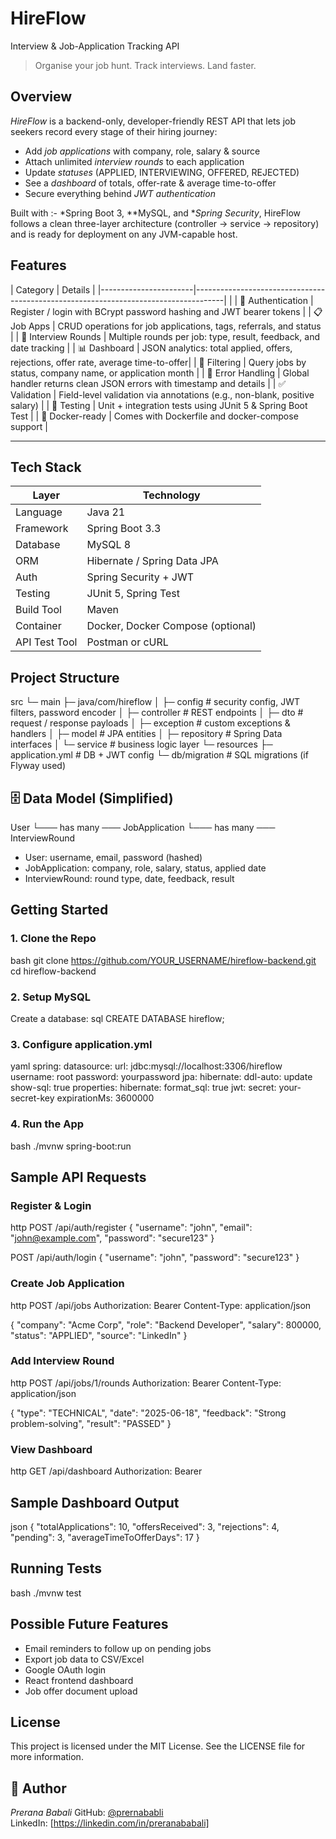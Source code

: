 # HireFlow  
Interview & Job-Application Tracking API

> Organise your job hunt. Track interviews. Land faster.


## Overview
*HireFlow* is a backend-only, developer-friendly REST API that lets job seekers record every stage of their hiring journey:
* Add *job applications* with company, role, salary & source  
* Attach unlimited *interview rounds* to each application  
* Update *statuses* (APPLIED, INTERVIEWING, OFFERED, REJECTED)  
* See a *dashboard* of totals, offer-rate & average time-to-offer  
* Secure everything behind *JWT authentication*

Built with  :- *Spring Boot 3, **MySQL, and **Spring Security*, HireFlow follows a clean three-layer architecture (controller → service → repository) and is ready for deployment on any JVM-capable host.



## Features

| Category              | Details                                                                             |
|-----------------------|-------------------------------------------------------------------------------------|                                                                                     |
| 🔐 Authentication    | Register / login with BCrypt password hashing and JWT bearer tokens                 |
| 📋 Job Apps          | CRUD operations for job applications, tags, referrals, and status                   |
| 🧪 Interview Rounds  | Multiple rounds per job: type, result, feedback, and date tracking                  |
| 📊 Dashboard         | JSON analytics: total applied, offers, rejections, offer rate, average time-to-offer|
| 🔎 Filtering         | Query jobs by status, company name, or application month                            |
| 🧼 Error Handling    | Global handler returns clean JSON errors with timestamp and details                 |
| ✅ Validation        | Field-level validation via annotations (e.g., non-blank, positive salary)           |
| 🧪 Testing           | Unit + integration tests using JUnit 5 & Spring Boot Test                           |
| 🐳 Docker-ready      | Comes with Dockerfile and docker-compose support                                    |

---

## Tech Stack

| Layer          | Technology                     |
|----------------|---------------------------------|
| Language       | Java 21                         |
| Framework      | Spring Boot 3.3                 |
| Database       | MySQL 8                         |
| ORM            | Hibernate / Spring Data JPA     |
| Auth           | Spring Security + JWT           |
| Testing        | JUnit 5, Spring Test            |
| Build Tool     | Maven                           |
| Container      | Docker, Docker Compose (optional) |
| API Test Tool  | Postman or cURL                 |


##  Project Structure


src
 └─ main
     ├─ java/com/hireflow
     │    ├─ config          # security config, JWT filters, password encoder
     │    ├─ controller      # REST endpoints
     │    ├─ dto             # request / response payloads
     │    ├─ exception       # custom exceptions & handlers
     │    ├─ model           # JPA entities
     │    ├─ repository      # Spring Data interfaces
     │    └─ service         # business logic layer
     └─ resources
          ├─ application.yml # DB + JWT config
          └─ db/migration    # SQL migrations (if Flyway used)


## 🗄 Data Model (Simplified)


User
 └─── has many ─── JobApplication
                        └─── has many ─── InterviewRound


- User: username, email, password (hashed)
- JobApplication: company, role, salary, status, applied date
- InterviewRound: round type, date, feedback, result



## Getting Started

### 1. Clone the Repo
bash
git clone https://github.com/YOUR_USERNAME/hireflow-backend.git
cd hireflow-backend


### 2. Setup MySQL
Create a database:
sql
CREATE DATABASE hireflow;


### 3. Configure application.yml
yaml
spring:
  datasource:
    url: jdbc:mysql://localhost:3306/hireflow
    username: root
    password: yourpassword
  jpa:
    hibernate:
      ddl-auto: update
    show-sql: true
    properties:
      hibernate:
        format_sql: true
jwt:
  secret: your-secret-key
  expirationMs: 3600000


### 4. Run the App
bash
./mvnw spring-boot:run


##  Sample API Requests

###  Register & Login
http
POST /api/auth/register
{
  "username": "john",
  "email": "john@example.com",
  "password": "secure123"
}

POST /api/auth/login
{
  "username": "john",
  "password": "secure123"
}


###  Create Job Application
http
POST /api/jobs
Authorization: Bearer <token>
Content-Type: application/json

{
  "company": "Acme Corp",
  "role": "Backend Developer",
  "salary": 800000,
  "status": "APPLIED",
  "source": "LinkedIn"
}


###  Add Interview Round
http
POST /api/jobs/1/rounds
Authorization: Bearer <token>
Content-Type: application/json

{
  "type": "TECHNICAL",
  "date": "2025-06-18",
  "feedback": "Strong problem-solving",
  "result": "PASSED"
}


###  View Dashboard
http
GET /api/dashboard
Authorization: Bearer <token>




##  Sample Dashboard Output
json
{
  "totalApplications": 10,
  "offersReceived": 3,
  "rejections": 4,
  "pending": 3,
  "averageTimeToOfferDays": 17
}


##  Running Tests
bash
./mvnw test


##  Possible Future Features
- Email reminders to follow up on pending jobs  
- Export job data to CSV/Excel  
- Google OAuth login  
- React frontend dashboard  
- Job offer document upload


##  License
This project is licensed under the MIT License. See the LICENSE file for more information.


## 👤 Author
*Prerana Babali* 
GitHub: [@prernababli](https://github.com/prernababli)  
LinkedIn: [https://linkedin.com/in/preranababali]

